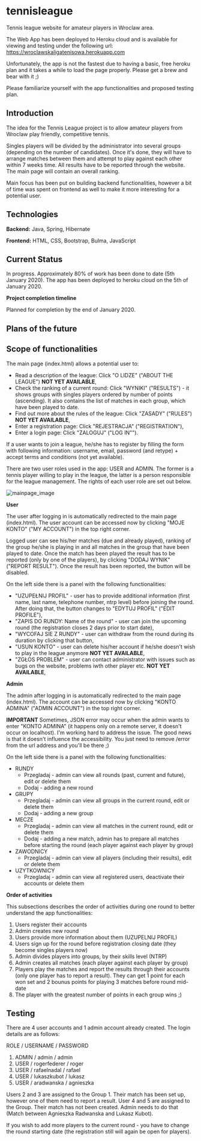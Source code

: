 # tennisleague
Tennis league website for amateur players in Wroclaw area. 

The Web App has been deployed to Heroku cloud and is available for viewing and testing under the following url: https://wroclawskaligatenisowa.herokuapp.com

Unfortunately, the app is not the fastest due to having a basic, free heroku plan and it takes a while to load the page properly. Please get a brew and bear with it ;)

Please familiarize yourself with the app functionalities and proposed testing plan.

## Introduction

The idea for the Tennis League project is to allow amateur players from Wroclaw play friendly, competitive tennis.
 
Singles players will be divided by the administrator into several groups (depending on the number of candidates). 
Once it's done, they will have to arrange matches between them and attempt to play against each other within 7 weeks time.
All results have to be reported through the website. The main page will contain an overall ranking.

Main focus has been put on building backend functionalities, however a bit of time was spent on frontend as well to make it more interesting for a potential user.

## Technologies

**Backend:** Java, Spring, Hibernate

**Frontend:** HTML, CSS, Bootstrap, Bulma, JavaScript

## Current Status

In progress. Approximately 80% of work has been done to date (5th January 2020).
The app has been deployed to heroku cloud on the 5th of January 2020.

**Project completion timeline**

Planned for completion by the end of January 2020.

## Plans of the future

## Scope of functionalities

The main page (index.html) allows a potential user to:
* Read a description of the league: Click "O LIDZE" ("ABOUT THE LEAGUE") **NOT YET AVAILABLE**, 
* Check the ranking of a current round: Click "WYNIKI" ("RESULTS") - it shows groups with singles players ordered by number of points (ascending). It also contains the list of matches in each group, which have been played to date.
* Find out more about the rules of the league: Click "ZASADY" ("RULES") **NOT YET AVAILABLE**,
* Enter a registration page: Click "REJESTRACJA" ("REGISTRATION"),
* Enter a login page: Click "ZALOGUJ" ("LOG IN"").

If a user wants to join a league, he/she has to register by filling the form with following information: username, email, password (and retype) + accept terms and conditions (not yet available).

There are two user roles used in the app: USER and ADMIN. The former is a tennis player willing to play in the league, the latter is a person responsible for the league management.
The rights of each user role are set out below.

![mainpage_image](/public_html/readme_images/index_view.png)

**User**

The user after logging in is automatically redirected to the main page (index.html). The user account can be accessed now by clicking "MOJE KONTO" ("MY ACCOUNT") in the top right corner.

Logged user can see his/her matches (due and already played), ranking of the group he/she is playing in and all matches in the group that have been played to date.
Once the match has been played the result has to be reported (only by one of the players), by clicking "DODAJ WYNIK" ("REPORT RESULT"). Once the result has been reported, the button will be disabled.

On the left side there is a panel with the following functionalities:
* "UZUPEŁNIJ PROFIL" - user has to provide additional information (first name, last name, telephone number, ntrp level) before joining the round. After doing that, the button changes to "EDYTUJ PROFIL" ("EDIT PROFILE"),
* "ZAPIS DO RUNDY: Name of the round" - user can join the upcoming round (the registration closes 2 days prior to start date),
* "WYCOFAJ SIE Z RUNDY" - user can withdraw from the round during its duration by clicking that button,
* "USUN KONTO" - user can delete his/her account if he/she doesn't wish to play in the league anymore **NOT YET AVAILABLE**,
* "ZGŁOS PROBLEM" - user can contact administrator with issues such as bugs on the website, problems iwth other player etc. **NOT YET AVAILABLE**,

**Admin**

The admin after logging in is automatically redirected to the main page (index.html). The account can be accessed now by clicking "KONTO ADMINA" ("ADMIN ACCOUNT") in the top right corner.

**IMPORTANT** Sometimes, JSON error may occur when the admin wants to enter "KONTO ADMINA" (it happens only on a remote server, it doesn't occur on localhost). I'm working hard to address the issue. The good news is that it doesn't influence the accessibility. You just need to remove /error from the url address and you'll be there ;)

On the left side there is a panel with the following functionalities:
* RUNDY
    - Przegladaj - admin can view all rounds (past, current and future), edit or delete them
    - Dodaj - adding a new round
* GRUPY
    - Przegladaj - admin can view all groups in the current round, edit or delete them
    - Dodaj - adding a new group
* MECZE 
    - Przegladaj - admin can view all matches in the current round, edit or delete them
    - Dodaj - adding a new match, admin has to prepare all matches before starting the round (each player against each player by group)
* ZAWODNICY
    - Przegladaj - admin can view all players (including their results), edit or delete them
* UZYTKOWNICY
    - Przegladaj - admin can view all registered users, deactivate their accounts or delete them

**Order of activities**

This subsections describes the order of activities during one round to better understand the app functionalities:
1. Users register their accounts
2. Admin creates new round
3. Users provide more information about them (UZUPELNIJ PROFIL)
4. Users sign up for the round before registration closing date (they become singles players now)
5. Admin divides players into groups, by their skills level (NTRP)
6. Admin creates all matches (each player against each player by group)
7. Players play the matches and report the results through their accounts (only one player has to report a result).
They can get 1 point for each won set and 2 bounus points for playing 3 matches before round mid-date
8. The player with the greatest number of points in each group wins ;)

## Testing

There are 4 user accounts and 1 admin account already created. The login details are as follows:

ROLE / USERNAME / PASSWORD

1. ADMIN / admin / admin
2. USER / rogerfederer / roger
3. USER / rafaelnadal / rafael
4. USER / lukaszkubot / lukasz
5. USER / aradwanska / agnieszka

Users 2 and 3 are assigned to the Group 1. Their match has been set up, however one of them need to report a result.
User 4 and 5 are assigned to the Group. Their match has not been created. Admin needs to do that (Match between Agnieszka Radwanska and Lukasz Kubot).

If you wish to add more players to the current round - you have to change the round starting date (the registration still will again be open for players).


